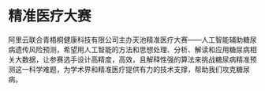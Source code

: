 # 精准医疗大赛
阿里云联合青梧桐健康科技有限公司主办天池精准医疗大赛——人工智能辅助糖尿病遗传风险预测，希望用人工智能的方法和思想处理、分析、解读和应用糖尿病相关大数据，让参赛选手设计高精度，高效，且解释性强的算法来挑战糖尿病精准预测这一科学难题，为学术界和精准医疗提供有力的技术支撑，帮助我们攻克糖尿病。
